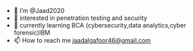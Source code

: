 - 👋  I’m @Jaad2020
- 👀  interested in penetration testing and security
- 🌱 currently learning BCA (cybersecurity,data analytics,cyber forensic)IBM
- 📫 How to reach me jaadalgafoor46@gmail.com

<!---
Jaad2020/Jaad2020 is a ✨ special ✨ repository because its `README.md` (this file) appears on your GitHub profile.
You can click the Preview link to take a look at your changes.
--->

